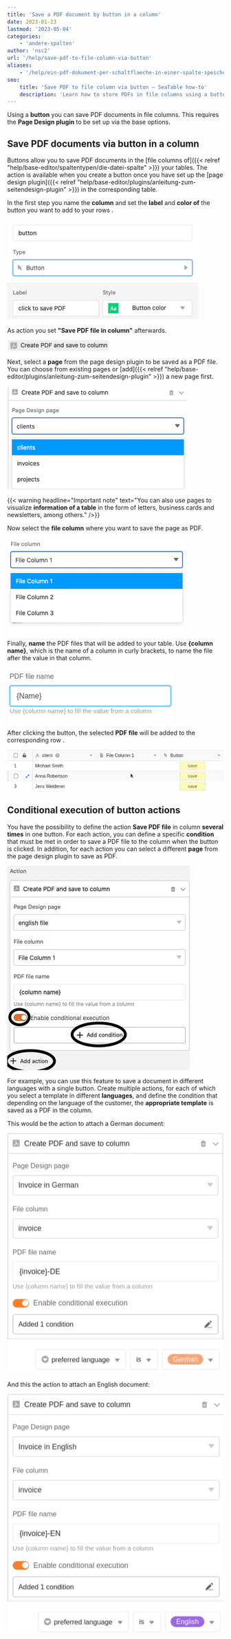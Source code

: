 ```yaml
---
title: 'Save a PDF document by button in a column'
date: 2023-01-23
lastmod: '2023-05-04'
categories:
    - 'andere-spalten'
author: 'nsc2'
url: '/help/save-pdf-to-file-column-via-button'
aliases:
    - '/help/ein-pdf-dokument-per-schaltflaeche-in-einer-spalte-speichern'
seo:
    title: 'Save PDF to file column via button – SeaTable how-to'
    description: 'Learn how to store PDFs in file columns using a button in SeaTable. Conditional actions for language-specific templates included.'
---
```


Using a **button** you can save PDF documents in file columns. This requires the **Page Design plugin** to be set up via the base options.

## Save PDF documents via button in a column

Buttons allow you to save PDF documents in the [file columns of]({{< relref "help/base-editor/spaltentypen/die-datei-spalte" >}}) your tables. The action is available when you create a button once you have set up the [page design plugin]({{< relref "help/base-editor/plugins/anleitung-zum-seitendesign-plugin" >}}) in the corresponding table.

In the first step you name the **column** and set the **label** and **color of** the button you want to add to your rows .

![Naming the row, labeling and selecting the color of the button](images/name-button-and-select-colour.png)

As action you set **"Save PDF file in column"** afterwards.

![Action selection: Save PDF file to column](images/create-pdf-design-and-save-to-column.png)

Next, select a **page** from the page design plugin to be saved as a PDF file. You can choose from existing pages or [add]({{< relref "help/base-editor/plugins/anleitung-zum-seitendesign-plugin" >}}) a new page first.

![Selection of the page from the page design plugin to be saved in the column as PDF](images/select-file-to-create-PDF-with.png)

{{< warning  headline="Important note"  text="You can also use pages to visualize **information of a table** in the form of letters, business cards and newsletters, among others." />}}

Now select the **file column** where you want to save the page as PDF.

![Selection of the file column in which the PDF file is to be saved](images/select-column-to-put-PDF.png)

Finally, **name** the PDF files that will be added to your table. Use **{column name}**, which is the name of a column in curly brackets, to name the file after the value in that column.

![Name the files](images/PDF-file-name.png)

After clicking the button, the selected **PDF file** will be added to the corresponding row .

![Triggering the action by activating the button](images/pdf-example.gif)

## Conditional execution of button actions

You have the possibility to define the action **Save PDF file** in column **several times** in one button. For each action, you can define a specific **condition** that must be met in order to save a PDF file to the column when the button is clicked. In addition, for each action you can select a different **page** from the page design plugin to save as PDF.

![Defining multiple actions for a button and adding specific conditions to execute the action](images/add-several-actions-and-conditions-to-button.jpg)

For example, you can use this feature to save a document in different languages with a single button. Create multiple actions, for each of which you select a template in different **languages**, and define the condition that depending on the language of the customer, the **appropriate template** is saved as a PDF in the column.

This would be the action to attach a German document:

![Definition of different templates in different languages for each action, so that the appropriate template is saved in the column depending on the origin of the customer and if the filter condition applies](images/create-pdf-via-button-condition-1.png)

And this the action to attach an English document:

![Definition of different templates in different languages for each action, so that the appropriate template is saved in the column depending on the origin of the customer and if the filter condition applies](images/create-pdf-via-button-condition-2.png)
